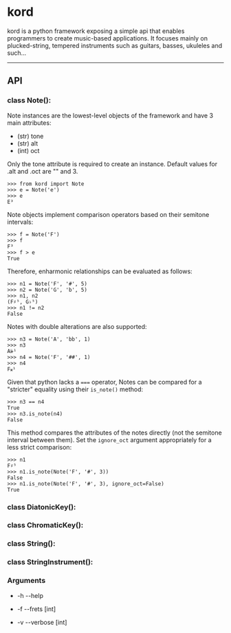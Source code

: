 # kord
kord is a python framework exposing a simple api that enables programmers to create music-based applications. It focuses mainly on plucked-string, tempered instruments such as guitars, basses, ukuleles and such...

<hr/>

## API

### class Note():
Note instances are the lowest-level objects of the framework and have 3 main attributes:

* (str) tone
* (str) alt
* (int) oct

Only the tone attribute is required to create an instance. Default values for .alt and .oct are "" and 3.

```
>>> from kord import Note
>>> e = Note('e')
>>> e
E³
```

Note objects implement comparison operators based on their semitone intervals:

```
>>> f = Note('F')
>>> f 
F³
>>> f > e
True
```

Therefore, enharmonic relationships can be evaluated as follows:

```
>>> n1 = Note('F', '#', 5)
>>> n2 = Note('G', 'b', 5)
>>> n1, n2
(F♯⁵, G♭⁵)
>>> n1 != n2
False
```

Notes with double alterations are also supported:

```
>>> n3 = Note('A', 'bb', 1)
>>> n3
A𝄫¹
>>> n4 = Note('F', '##', 1)
>>> n4
F𝄪¹

```

Given that python lacks a `===` operator, Notes can be compared for a "stricter" equality using their `is_note()` method:

```
>>> n3 == n4
True
>>> n3.is_note(n4)
False
```

This method compares the attributes of the notes directly (not the semitone interval between them). Set the `ignore_oct` argument appropriately for a less strict comparison:

```
>>> n1
F♯⁵
>>> n1.is_note(Note('F', '#', 3))
False
>>> n1.is_note(Note('F', '#', 3), ignore_oct=False)
True
```

### class DiatonicKey():
### class ChromaticKey():


### class String():

### class StringInstrument():


### Arguments

* -h --help  

* -f --frets [int] 
* -v --verbose [int] 

